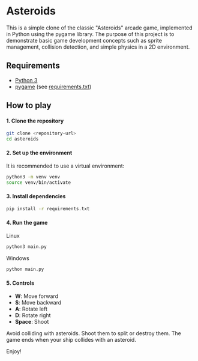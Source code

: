# Asteroids

This is a simple clone of the classic "Asteroids" arcade game, implemented in Python using the pygame library. The purpose of this project is to demonstrate basic game development concepts such as sprite management, collision detection, and simple physics in a 2D environment.

## Requirements

-   [Python 3](https://www.python.org/)
-   [pygame](https://www.pygame.org/) (see [requirements.txt](requirements.txt))

## How to play

#### 1. Clone the repository

```sh
git clone <repository-url>
cd asteroids
```

#### 2. Set up the environment

It is recommended to use a virtual environment:

```sh
python3 -m venv venv
source venv/bin/activate
```

#### 3. Install dependencies

```sh
pip install -r requirements.txt
```

#### 4. Run the game

Linux

```sh
python3 main.py
```

Windows

```sh
python main.py
```

#### 5. Controls

-   **W**: Move forward
-   **S**: Move backward
-   **A**: Rotate left
-   **D**: Rotate right
-   **Space**: Shoot

Avoid colliding with asteroids. Shoot them to split or destroy them. The game ends when your ship collides with an asteroid.

Enjoy!
